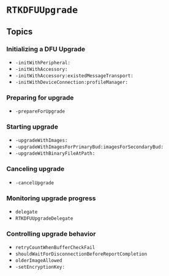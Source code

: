 # ``RTKDFUUpgrade``

## Topics

### Initializing a DFU Upgrade 

- ``-initWithPeripheral:``
- ``-initWithAccessory:``
- ``-initWithAccessory:existedMessageTransport:``
- ``-initWithDeviceConnection:profileManager:``

### Preparing for upgrade

- ``-prepareForUpgrade``


### Starting upgrade

- ``-upgradeWithImages:``
- ``-upgradeWithImagesForPrimaryBud:imagesForSecondaryBud:``
- ``-upgradeWithBinaryFileAtPath:``

### Canceling upgrade

- ``-cancelUpgrade``

### Monitoring upgrade progress

- ``delegate``
- ``RTKDFUUpgradeDelegate``

### Controlling upgrade behavior

- ``retryCountWhenBufferCheckFail``
- ``shouldWaitForDisconnectionBeforeReportCompletion``
- ``olderImageAllowed``
- ``-setEncryptionKey:``
